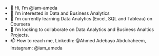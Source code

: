 - 👋 Hi, I’m @iam-ameda
- 👀 I’m interested in Data and Business Analytics
- 🌱 I’m currently learning Data Analytics (Excel, SQL and Tableau) on Coursera
- 💞️ I’m looking to collaborate on Data Analytics and Business Analtics Projects.
- 📫 How to reach me, LinkedIn: @Ahmed Adebayo Abdulraheem, Instagram: @iam_ameda 

<!---
iam-ameda/iam-ameda is a ✨ special ✨ repository because its `README.md` (this file) appears on your GitHub profile.
You can click the Preview link to take a look at your changes.
--->
